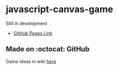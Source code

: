 # javascript-canvas-game

Still in development

* [GitHub Pages Link](https://webcoder49.github.io/javascript-canvas-game/)

## Made on :octocat: GitHub

Game ideas in wiki [here](../../wiki/Game-Ideas)
